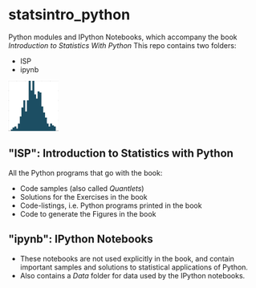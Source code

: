 # statsintro_python
Python modules and IPython Notebooks, which accompany the book *Introduction to Statistics With Python*
This repo contains two folders:
- ISP
- ipynb

![Logo](statsIntro.png)

## "ISP": Introduction to Statistics with Python
All the Python programs that go with the book:
- Code samples (also called *Quantlets*)
- Solutions for the Exercises in the book
- Code-listings, i.e. Python programs printed in the book
- Code to generate the Figures in the book

## "ipynb": IPython Notebooks
- These notebooks are not used explicitly in the book, and contain
  important samples and solutions to statistical applications of Python.
- Also contains a *Data* folder for data used by the IPython notebooks.


